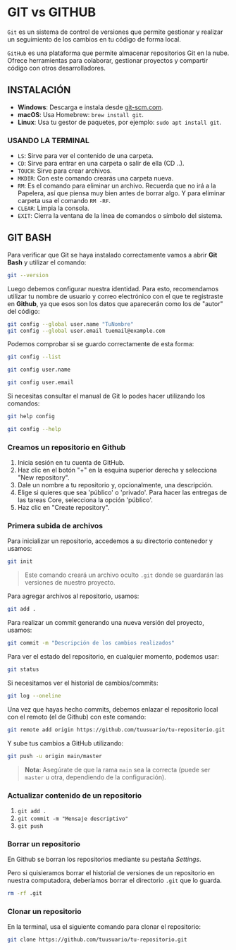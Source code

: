 # GIT vs GITHUB

`Git` es un sistema de control de versiones que permite gestionar y realizar un seguimiento de los cambios en tu código de forma local.

`GitHub` es una plataforma que permite almacenar repositorios Git en la nube. Ofrece herramientas para colaborar, gestionar proyectos y compartir código con otros desarrolladores.

## INSTALACIÓN

- **Windows**: Descarga e instala desde [git-scm.com](https://git-scm.com/download/win).
- **macOS**: Usa Homebrew: `brew install git`.
- **Linux**: Usa tu gestor de paquetes, por ejemplo: `sudo apt install git`.

### USANDO LA TERMINAL

- `LS`: Sirve para ver el contenido de una carpeta.
- `CD`: Sirve para entrar en una carpeta o salir de ella (CD ..).
- `TOUCH`: Sirve para crear archivos.
- `MKDIR`: Con este comando crearás una carpeta nueva.
- `RM`: Es el comando para eliminar un archivo. Recuerda que no irá a la Papelera, así que piensa muy bien antes de borrar algo. Y para eliminar carpeta usa el comando `RM -RF`.
- `CLEAR`: Limpia la consola.
- `EXIT`: Cierra la ventana de la línea de comandos o símbolo del sistema.

## GIT BASH

Para verificar que Git se haya instalado correctamente vamos a abrir **Git Bash** y utilizar el comando:

```bash
git --version
```

Luego debemos configurar nuestra identidad. Para esto, recomendamos utilizar tu nombre de usuario y correo electrónico con el que te registraste en **Github**, ya que esos son los datos que aparecerán como los de "autor" del código:

```bash
git config --global user.name "TuNombre"
git config --global user.email tuemail@example.com
```

Podemos comprobar si se guardo correctamente de esta forma:

```bash
git config --list
```

```bash
git config user.name
```

```bash
git config user.email
```

Si necesitas consultar el manual de Git lo podes hacer utilizando los comandos:

```bash
git help config
```

```bash
git config --help
```

### Creamos un repositorio en Github

1. Inicia sesión en tu cuenta de GitHub.
2. Haz clic en el botón "+" en la esquina superior derecha y selecciona "New repository".
3. Dale un nombre a tu repositorio y, opcionalmente, una descripción.
4. Elige si quieres que sea 'público' o 'privado'. Para hacer las entregas de las tareas Core, selecciona la opción 'público'.
5. Haz clic en "Create repository".

### Primera subida de archivos

Para inicializar un repositorio, accedemos a su directorio contenedor y usamos:

```bash
git init
```

> Este comando creará un archivo oculto `.git` donde se guardarán las versiones de nuestro proyecto.

Para agregar archivos al repositorio, usamos:

```bash
git add .
```

Para realizar un commit generando una nueva versión del proyecto, usamos:

```bash
git commit -m "Descripción de los cambios realizados"
```

Para ver el estado del repositorio, en cualquier momento, podemos usar:

```bash
git status
```

Si necesitamos ver el historial de cambios/commits:

```bash
git log --oneline
```

Una vez que hayas hecho commits, debemos enlazar el repositorio local con el remoto (el de Github) con este comando:

```bash
git remote add origin https://github.com/tuusuario/tu-repositorio.git
```

Y sube tus cambios a GitHub utilizando:

```bash
git push -u origin main/master
```

> **Nota**: Asegúrate de que la rama `main` sea la correcta (puede ser `master` u otra, dependiendo de la configuración).

### Actualizar contenido de un repositorio

1. `git add .`
2. `git commit -m "Mensaje descriptivo"`
3. `git push`

### Borrar un repositorio

En Github se borran los repositorios mediante su pestaña _Settings_.

Pero si quisieramos borrar el historial de versiones de un repositorio en nuestra computadora, deberíamos borrar el directorio `.git` que lo guarda.

```bash
rm -rf .git
```

### Clonar un repositorio

En la terminal, usa el siguiente comando para clonar el repositorio:

```bash
git clone https://github.com/tuusuario/tu-repositorio.git
```
